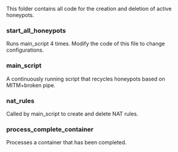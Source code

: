 This folder contains all code for the creation and deletion of active honeypots.

### start_all_honeypots
Runs main_script 4 times. Modify the code of this file to change configurations.

### main_script
A continuously running script that recycles honeypots based on MITM+broken pipe. 

### nat_rules
Called by main_script to create and delete NAT rules.

### process_complete_container
Processes a container that has been completed.

